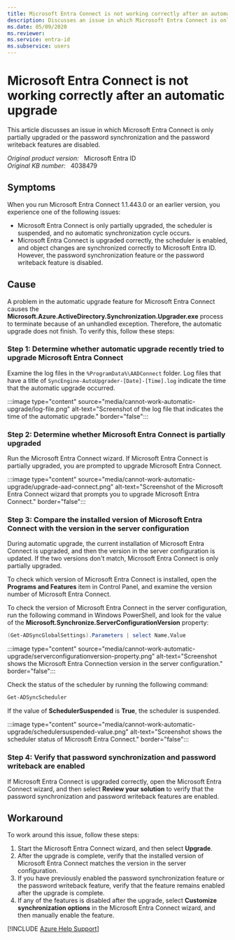 ```yaml
---
title: Microsoft Entra Connect is not working correctly after an automatic upgrade
description: Discusses an issue in which Microsoft Entra Connect is only partially upgraded or the password synchronization and the password writeback features are disabled. Provides a workaround.
ms.date: 05/09/2020
ms.reviewer: 
ms.service: entra-id
ms.subservice: users
---
```

# Microsoft Entra Connect is not working correctly after an automatic upgrade

This article discusses an issue in which Microsoft Entra Connect is only partially upgraded or the password synchronization and the password writeback features are disabled.

_Original product version:_ &nbsp; Microsoft Entra ID  
_Original KB number:_ &nbsp; 4038479

## Symptoms

When you run Microsoft Entra Connect 1.1.443.0 or an earlier version, you experience one of the following issues:

- Microsoft Entra Connect is only partially upgraded, the scheduler is suspended, and no automatic synchronization cycle occurs.
- Microsoft Entra Connect is upgraded correctly, the scheduler is enabled, and object changes are synchronized correctly to Microsoft Entra ID. However, the password synchronization feature or the password writeback feature is disabled.

## Cause

A problem in the automatic upgrade feature for Microsoft Entra Connect causes the **Microsoft.Azure.ActiveDirectory.Synchronization.Upgrader.exe** process to terminate because of an unhandled exception. Therefore, the automatic upgrade does not finish. To verify this, follow these steps:

<a name='step-1-determine-whether-automatic-upgrade-recently-tried-to-upgrade-azure-ad-connect'></a>

### Step 1: Determine whether automatic upgrade recently tried to upgrade Microsoft Entra Connect

Examine the log files in the `%ProgramData%\AADConnect` folder. Log files that have a title of `SyncEngine-AutoUpgrader-[Date]-[Time].log` indicate the time that the automatic upgrade occurred.

:::image type="content" source="media/cannot-work-automatic-upgrade/log-file.png" alt-text="Screenshot of the log file that indicates the time of the automatic upgrade." border="false":::

<a name='step-2-determine-whether-azure-ad-connect-is-partially-upgraded'></a>

### Step 2: Determine whether Microsoft Entra Connect is partially upgraded

Run the Microsoft Entra Connect wizard. If Microsoft Entra Connect is partially upgraded, you are prompted to upgrade Microsoft Entra Connect.

:::image type="content" source="media/cannot-work-automatic-upgrade/upgrade-aad-connect.png" alt-text="Screenshot of the Microsoft Entra Connect wizard that prompts you to upgrade Microsoft Entra Connect." border="false":::

<a name='step-3-compare-the-installed-version-of-azure-ad-connect-with-the-version-in-the-server-configuration'></a>

### Step 3: Compare the installed version of Microsoft Entra Connect with the version in the server configuration

During automatic upgrade, the current installation of Microsoft Entra Connect is upgraded, and then the version in the server configuration is updated. If the two versions don't match, Microsoft Entra Connect is only partially upgraded.

To check which version of Microsoft Entra Connect is installed, open the **Programs and Features** item in Control Panel, and examine the version number of Microsoft Entra Connect.

To check the version of Microsoft Entra Connect in the server configuration, run the following command in Windows PowerShell, and look for the value of the **Microsoft.Synchronize.ServerConfigurationVersion** property:

```powershell
(Get-ADSyncGlobalSettings).Parameters | select Name,Value
```

:::image type="content" source="media/cannot-work-automatic-upgrade/serverconfigurationversion-property.png" alt-text="Screenshot shows the Microsoft Entra Connection version in the server configuration." border="false":::

Check the status of the scheduler by running the following command:

```powershell
Get-ADSyncScheduler
```

If the value of **SchedulerSuspended** is **True**, the scheduler is suspended.

:::image type="content" source="media/cannot-work-automatic-upgrade/schedulersuspended-value.png" alt-text="Screenshot shows the scheduler status of Microsoft Entra Connect." border="false":::

### Step 4: Verify that password synchronization and password writeback are enabled

If Microsoft Entra Connect is upgraded correctly, open the Microsoft Entra Connect wizard, and then select **Review your solution** to verify that the password synchronization and password writeback features are enabled.


## Workaround

To work around this issue, follow these steps:

1. Start the Microsoft Entra Connect wizard, and then select **Upgrade**.
2. After the upgrade is complete, verify that the installed version of Microsoft Entra Connect matches the version in the server configuration.
3. If you have previously enabled the password synchronization feature or the password writeback feature, verify that the feature remains enabled after the upgrade is complete.
4. If any of the features is disabled after the upgrade, select **Customize synchronization options** in the Microsoft Entra Connect wizard, and then manually enable the feature.

[!INCLUDE [Azure Help Support](../../../includes/azure-help-support.md)]
